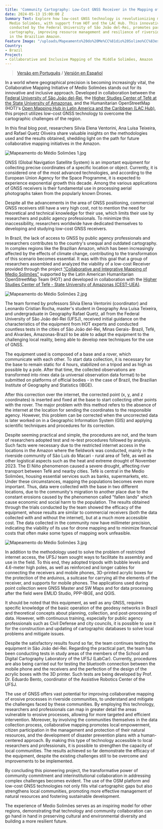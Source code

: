 ```yaml
---
title: 'Community Cartography: Low-Cost GNSS Receiver in the Mapping of Medio Solimões'
date: 2024-05-13 15:00:00 Z
Summary Text: Explore how low-cost GNSS technology is revolutionizing mapping in the
  Medio Solimões, with support from HOT and the LAC Hub. This innovative project,
  conducted by the Federal University of São João del-Rei, promotes participatory
  cartography, improving resource management and resilience of riverside communities
  in the Brazilian Amazon.
Feature Image: "/uploads/Mapeamento%20do%20Me%CC%81dio%20Solimo%CC%83es.jpg"
Country:
- Brazil
Project:
- Collaborative and Inclusive Mapping of the Middle Solimões, Amazon
---
```


> [Versão em Português](https://www.hotosm.org/updates/cartografia-comunitaria-receptor-de-baixo-custo-no-mapeamento-do-medio-solimoes/) / [Versión en Español](https://www.hotosm.org/updates/cartografia-comunitaria-receptor-de-bajo-costo-en-el-mapeo-del-medio-solimoes/)

In a world where geographical precision is becoming increasingly vital, the Collaborative Mapping Initiative of Medio Solimões stands out for its innovative and inclusive approach. Developed in collaboration between the [Federal University of São João del-Rei](https://www.ufsj.edu.br/), the [Higher Studies Center of Tefé at the State University of Amazonas](https://avauea.uea.edu.br/course/index.php?categoryid=210), and the Humanitarian OpenStreetMap (HOT)'s [Open Mapping Hub in Latin America and the Caribbean (LAC Hub)](https://www.hotosm.org/hubs/open-mapping-hub-latin-america-and-the-caribbean/), this project utilizes low-cost GNSS technology to overcome the cartographic challenges of the region.

In this final blog post, researchers Silvia Elena Ventorini, Ana Luísa Teixeira, and Rafael Quetz Oliveira share valuable insights on the methodologies used and the results obtained, shedding light on the path for future collaborative mapping initiatives in the Amazon.

![Mapeamento do Médio Solimões 1.jpg](/uploads/Mapeamento%20do%20Me%CC%81dio%20Solimo%CC%83es%201.jpg)

GNSS (Global Navigation Satellite System) is an important equipment for collecting precise coordinates of a specific location or object. Currently, it is considered one of the most advanced technologies, and according to the European Union Agency for the Space Programme, it is expected to experience exponential growth this decade. Among the various applications of GNSS receivers is their fundamental use in processing aerial photographs taken from the popularly known Drones.

Despite all the advancements in the area of GNSS positioning, commercial GNSS receivers still have a very high cost, not to mention the need for theoretical and technical knowledge for their use, which limits their use by researchers and public agency professionals. To minimize this inaccessibility, researchers worldwide have dedicated themselves to developing and studying low-cost GNSS receivers.

In Brazil, the lack of access to GNSS by public agency professionals and researchers contributes to the country's unequal and outdated cartography. In complex regions like the Brazilian Amazon, which has been increasingly affected by the effects of climate change, contributing to the transformation of this scenario becomes essential. It was with this goal that a group of researchers assembled and analyzed the viability of a low-cost Receiver provided through the project [“Collaborative and Integrative Mapping of Medio Solimões”](https://www.hotosm.org/projects/collaborative-and-inclusive-mapping-of-the-middle-solimoes/) supported by the Latin American Humanitarian OpenStreetMap Team (HOT) and developed in collaboration with the [Higher Studies Center of Tefé - State University of Amazonas (CEST-UEA)](https://avauea.uea.edu.br/course/index.php?categoryid=210).

![Mapeamento do Médio Solimões 2.jpg](/uploads/Mapeamento%20do%20Me%CC%81dio%20Solimo%CC%83es%202.jpg)

The team formed by professors Silvia Elena Ventorini (coordinator) and Leonardo Cristian Rocha, master's student in Geography Ana Luísa Teixeira, and undergraduate in Geography Rafael Quetz, all from the Federal University of São João del-Rei (UFSJ), received initial guidance on the characteristics of the equipment from HOT experts and conducted countless tests in the cities of São João del-Rei, Minas Gerais- Brazil, Tefé, and Alvarães, Amazonas-Brazil to be able to adapt the equipment to the challenging local reality, being able to develop new techniques for the use of GNSS.

The equipment used is composed of a base and a rover, which communicate with each other. To start data collection, it is necessary for the base to remain static for 4 hours, stabilized on a tripod and as high as possible by a pole. After that time, the collected observations are transformed into rinex data (a universal observation data format) to be submitted on platforms of official bodies - in the case of Brazil, the Brazilian Institute of Geography and Statistics (IBGE).

After this correction over the internet, the corrected point (x, y, and z coordinates) is inserted and fixed at the base to start collecting other points with the rover. The major problem with this method refers to the absence of the internet at the location for sending the coordinates to the responsible agency. However, this problem can be corrected when the uncorrected data is later worked on in a Geographic Information System (GIS) and applying scientific techniques and procedures for its correction.

Despite seeming practical and simple, the procedures are not, and the team of researchers adopted test and re-test procedures followed by analysis. Such facts were necessary due to the restricted internet access in the locations in the Amazon where the fieldwork was conducted, mainly in the riverside community of São Luís do Macari - rural area of Tefé, as well as other logistical aspects such as the heat and extreme drought of November 2023. The El Niño phenomenon caused a severe drought, affecting river transport between Tefé and nearby cities. Tefé is central in the Medio Solimões, housing essential services such as banks, supermarkets, etc. Under these circumstances, mapping the populations becomes even more important. Thus, data were collected with the base in two different locations, due to the community's migration to another place due to the constant erosions caused by the phenomenon called "fallen lands" which cause economic and social harm to the population. The results obtained through the trials conducted by the team showed the efficacy of the equipment, whose results are similar to commercial receivers (both the data collected with and without the internet), but at a much more accessible cost. The data collected in the community now have millimeter precision, indicating the viability of its use for drone mapping and to minimize financial costs that often make some types of mapping work unfeasible.

![Mapeamento do Médio Solimões 3.jpg](/uploads/Mapeamento%20do%20Me%CC%81dio%20Solimo%CC%83es%203.jpg)

In addition to the methodology used to solve the problem of restricted internet access, the UFSJ team sought ways to facilitate its assembly and use in the field. To this end, they adopted tripods with bubble levels and 4.6-meter high poles, as well as reinforced and longer cables for connecting the receivers and mobile phones, 3D-printed acrylic boxes for the protection of the arduinos, a suitcase for carrying all the elements of the receiver, and supports for mobile phones. The applications used during point collection were GNSS Master and SW Maps and for data processing after the field were EMLID Studio, PPP-IBGE, and QGIS.

It should be noted that this equipment, as well as any GNSS, requires specific knowledge of the basic operation of the geodesy networks in Brazil and theoretical concepts about planning, collection, and post-processing of data. However, with continuous training, especially for public agency professionals such as Civil Defense and city councils, it is possible to use it for the construction and updating of cartographic databases to solve local problems and mitigate issues.

Despite the satisfactory results found so far, the team continues testing the equipment in São João del-Rei. Regarding the practical part, the team has been conducting tests in study areas of the members of the School and Digital Cartography Laboratory of the UFSJ (LabCar). Currently, procedures are also being carried out for testing the bluetooth connection between the mobile phone and the receivers and the perfection of the design of the acrylic boxes with the 3D printer. Such tests are being developed by Prof. Dr. Eduardo Bento, coordinator of the Assistive Robotics Center of the UFSJ.

The use of GNSS offers vast potential for improving collaborative mapping of erosive processes in riverside communities, to understand and mitigate the challenges faced by these communities. By employing this technology, researchers and professionals can map in greater detail the areas vulnerable to erosive processes, allowing for more targeted and efficient intervention. Moreover, by involving the communities themselves in the data collection process, collaborative mapping promotes local empowerment, citizen participation in the management and protection of their natural resources, and the development of disaster prevention plans with a human-centered approach. By making this type of technology accessible to local researchers and professionals, it is possible to strengthen the capacity of local communities. The results achieved so far demonstrate the efficacy of the equipment, despite the existing challenges still to be overcome and improvements to be implemented.

By concluding this pioneering project, the transformative power of community commitment and interinstitutional collaboration in addressing complex challenges becomes evident. The use of the OSM platform and low-cost GNSS technologies not only fills vital cartographic gaps but also strengthens local communities, promoting more effective management of natural resources and fostering sustainable development.

The experience of Medio Solimões serves as an inspiring model for other regions, demonstrating that technology and community collaboration can go hand in hand in preserving cultural and environmental diversity and building a more resilient future.
